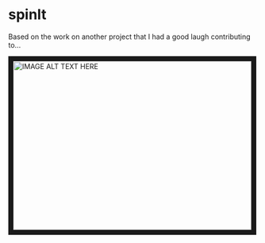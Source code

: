 # spinIt

Based on the work on another project that I had a good laugh contributing to...

<a href="http://www.youtube.com/watch?feature=player_embedded&v=PGNiXGX2nLU
" target="_blank"><img src="http://img.youtube.com/vi/PGNiXGX2nLU/0.jpg" 
alt="IMAGE ALT TEXT HERE" width="480" height="340" border="10" /></a>
